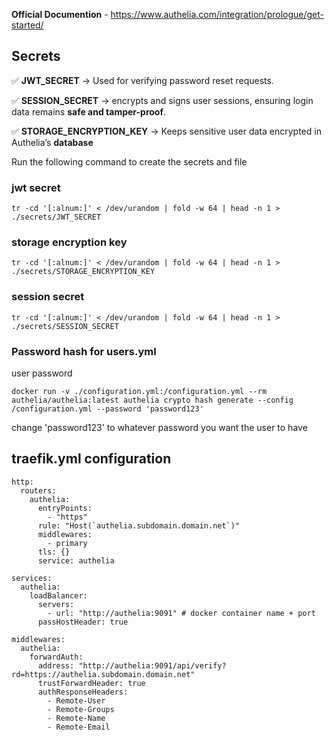 **Official Documention** - https://www.authelia.com/integration/prologue/get-started/

## Secrets

✅ **JWT_SECRET** → Used for verifying password reset requests.

✅ **SESSION_SECRET** → encrypts and signs user sessions, ensuring login data remains **safe and tamper-proof**.

✅ **STORAGE_ENCRYPTION_KEY** → Keeps sensitive user data encrypted in Authelia’s **database**

Run the following command to create the secrets and file


### jwt secret

```
tr -cd '[:alnum:]' < /dev/urandom | fold -w 64 | head -n 1 > ./secrets/JWT_SECRET
```

### storage encryption key

```
tr -cd '[:alnum:]' < /dev/urandom | fold -w 64 | head -n 1 > ./secrets/STORAGE_ENCRYPTION_KEY
```

### session secret

```
tr -cd '[:alnum:]' < /dev/urandom | fold -w 64 | head -n 1 > ./secrets/SESSION_SECRET
```


### Password hash for users.yml

user password

```
docker run -v ./configuration.yml:/configuration.yml --rm authelia/authelia:latest authelia crypto hash generate --config /configuration.yml --password 'password123'
```

change 'password123' to whatever password you want the user to have

## traefik.yml configuration 

```
http:
  routers:
    authelia:
      entryPoints:
        - "https"
      rule: "Host(`authelia.subdomain.domain.net`)"
      middlewares:
        - primary
      tls: {}
      service: authelia

services:
  authelia:
    loadBalancer:
      servers:
        - url: "http://authelia:9091" # docker container name + port
      passHostHeader: true

middlewares:
  authelia:
    forwardAuth:
      address: "http://authelia:9091/api/verify?rd=https://authelia.subdomain.domain.net"
      trustForwardHeader: true
      authResponseHeaders:
        - Remote-User
        - Remote-Groups
        - Remote-Name
        - Remote-Email
```
